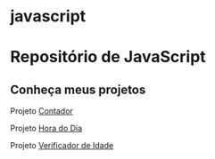 # javascript

<h1>Repositório de JavaScript</h1>
 
<h2>Conheça meus projetos</h2>

<p>Projeto <a href='https://marianabelo26.github.io/javascript/contador/index.html' target='_blank'>Contador</a></p>
<p>Projeto <a href='https://marianabelo26.github.io/javascript/hora-do-dia/index.html' target='_blank'>Hora do Dia</a></p>
<p>Projeto <a href='https://marianabelo26.github.io/javascript/verificador-de-idade/index.html' target='_blank'>Verificador de Idade</a></p>

